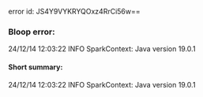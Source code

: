 error id: JS4Y9VYKRYQOxz4RrCi56w==
### Bloop error:

24/12/14 12:03:22 INFO SparkContext: Java version 19.0.1
#### Short summary: 

24/12/14 12:03:22 INFO SparkContext: Java version 19.0.1